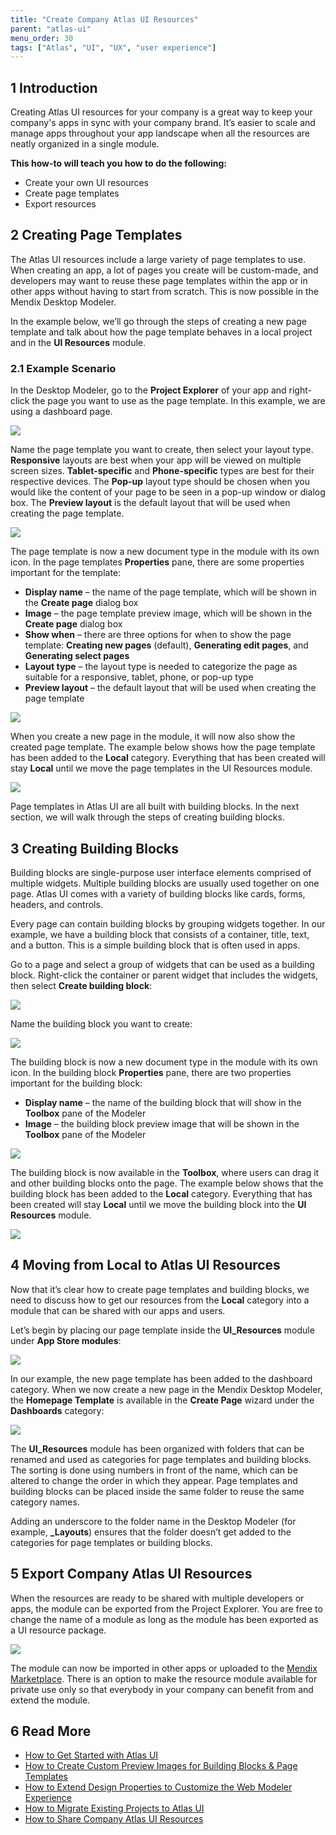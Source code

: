 ```yaml
---
title: "Create Company Atlas UI Resources"
parent: "atlas-ui"
menu_order: 30
tags: ["Atlas", "UI", "UX", "user experience"]
---
```


## 1 Introduction

Creating Atlas UI resources for your company is a great way to keep your company's apps in sync with your company brand. It’s easier to scale and manage apps throughout your app landscape when all the resources are neatly organized in a single module. 

**This how-to will teach you how to do the following:**

* Create your own UI resources
* Create page templates
* Export resources

## 2 Creating Page Templates

The Atlas UI resources include a large variety of page templates to use. When creating an app, a lot of pages you create will be custom-made, and developers may want to reuse these page templates within the app or in other apps without having to start from scratch. This is now possible in the Mendix Desktop Modeler.

In the example below, we’ll go through the steps of creating a new page template and talk about how the page template behaves in a local project and in the **UI Resources** module.

### 2.1 Example Scenario

In the Desktop Modeler, go to the **Project Explorer** of your app and right-click the page you want to use as the page template. In this example, we are using a dashboard page.

![](attachments/howto/creating_page_templates.png)

Name the page template you want to create, then select your layout type. **Responsive** layouts are best when your app will be viewed on multiple screen sizes. **Tablet-specific** and **Phone-specific** types are best for their respective devices. The **Pop-up** layout type should be chosen when you would like the content of your page to be seen in a pop-up window or dialog box. The **Preview layout** is the default layout that will be used when creating the page template.

![](attachments/howto/creating_page_template_name.png)

The page template is now a new document type in the module with its own icon. In the page templates **Properties** pane, there are some properties important for the template:

* **Display name** – the name of the page template, which will be shown in the **Create page** dialog box
* **Image** – the page template preview image, which will be shown in the **Create page** dialog box
* **Show when** – there are three options for when to show the page template: **Creating new pages** (default), **Generating edit pages**, and **Generating select pages**
* **Layout type** – the layout type is needed to categorize the page as suitable for a responsive, tablet, phone, or pop-up type
* **Preview layout** – the default layout that will be used when creating the page template

![](attachments/howto/creating_page_template_properties.png)

When you create a new page in the module, it will now also show the created page template. The example below shows how the page template has been added to the **Local** category. Everything that has been created will stay **Local** until we move the page templates in the UI Resources module.

![](attachments/howto/creating_page_template_local.png)

Page templates in Atlas UI are all built with building blocks. In the next section, we will walk through the steps of creating building blocks.

## 3 Creating Building Blocks

Building blocks are single-purpose user interface elements comprised of multiple widgets. Multiple building blocks are usually used together on one page. Atlas UI comes with a variety of building blocks like cards, forms, headers, and controls.

Every page can contain building blocks by grouping widgets together. In our example, we have a building block that consists of a container, title, text, and a button. This is a simple building block that is often used in apps.

Go to a page and select a group of widgets that can be used as a building block. Right-click  the container or parent widget that includes the widgets, then select **Create building block**:

![](attachments/howto/creating_bb.png)

Name the building block you want to create:

![](attachments/howto/creating_bb_name.png)

The building block is now a new document type in the module with its own icon. In the building block **Properties** pane, there are two properties important for the building block:

* **Display name** – the name of the building block that will show in the **Toolbox** pane of the Modeler
* **Image** – the building block preview image that will be shown in the **Toolbox** pane of the Modeler

![](attachments/howto/creating_bb_properties.png)

The building block is now available in the **Toolbox**, where users can drag it and other building blocks onto the page. The example below shows that the building block has been added to the **Local** category. Everything that has been created will stay **Local** until we move the building block into the **UI Resources** module.

![](attachments/howto/creating_bb_toolbox.png)

## 4 Moving from Local to Atlas UI Resources

Now that it’s clear how to create page templates and building blocks, we need to discuss how to get our resources from the **Local** category into a module that can be shared with our apps and users.

Let’s begin by placing our page template inside the **UI_Resources** module under **App Store modules**:

![](attachments/howto/creating_moving_local.png)

In our example, the new page template has been added to the dashboard category. When we now create a new page in the Mendix Desktop Modeler, the **Homepage Template** is available in the **Create Page** wizard under the **Dashboards** category:

![](attachments/howto/creating_open_pt.png)

The **UI_Resources** module has been organized with folders that can be renamed and used as categories for page templates and building blocks. The sorting is done using numbers in front of the name, which can be altered to change the order in which they appear. Page templates and building blocks can be placed inside the same folder to reuse the same category names.

Adding an underscore to the folder name in the Desktop Modeler (for example, **_Layouts**) ensures that the folder doesn’t get added to the categories for page templates or building blocks.

## 5 Export Company Atlas UI Resources

When the resources are ready to be shared with multiple developers or apps, the module can be exported from the Project Explorer. You are free to change the name of a module as long as the module has been exported as a UI resource package.

![](attachments/howto/export_ui_module.png)

The module can now be imported in other apps or uploaded to the [Mendix Marketplace](https://appstore.home.mendix.com/index3.html). There is an option to make the resource module available for private use only so that everybody in your company can benefit from and extend the module.

## 6 Read More

* [How to Get Started with Atlas UI](get-started-with-atlasui)
* [How to Create Custom Preview Images for Building Blocks & Page Templates](create-custom-preview-images-for-building-blocks-and-page-templates)
* [How to Extend Design Properties to Customize the Web Modeler Experience](extend-design-properties-to-customize-the-web-modeler-experience)
* [How to Migrate Existing Projects to Atlas UI](migrate-existing-projects-to-atlasui)
* [How to Share Company Atlas UI Resources](share-company-atlas-ui-resources)
